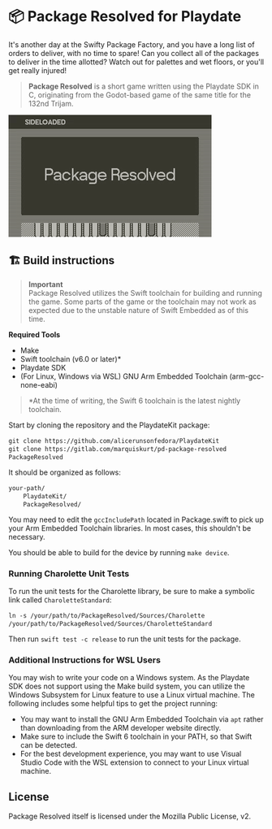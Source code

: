 # 📦 Package Resolved for Playdate

It's another day at the Swifty Package Factory, and you have a long list
of orders to deliver, with no time to spare! Can you collect all of the
packages to deliver in the time allotted? Watch out for palettes and wet
floors, or you'll get really injured!

> **Package Resolved** is a short game written using the Playdate SDK in
> C, originating from the Godot-based game of the same title for the 132nd
> Trijam.

![GIF of current gameplay of Package Resolved](gameplay.gif)

## 🏗️ Build instructions

> **Important**  
> Package Resolved utilizes the Swift toolchain for building and running the
> game. Some parts of the game or the toolchain may not work as expected due
> to the unstable nature of Swift Embedded as of this time.

**Required Tools**
- Make
- Swift toolchain (v6.0 or later)*
- Playdate SDK
- (For Linux, Windows via WSL) GNU Arm Embedded Toolchain (arm-gcc-none-eabi)

> \*At the time of writing, the Swift 6 toolchain is the latest nightly
> toolchain.

Start by cloning the repository and the PlaydateKit package:

```
git clone https://github.com/alicerunsonfedora/PlaydateKit
git clone https://gitlab.com/marquiskurt/pd-package-resolved PackageResolved
```

It should be organized as follows:

```
your-path/
    PlaydateKit/
    PackageResolved/
```

You may need to edit the `gccIncludePath` located in Package.swift to pick
up your Arm Embedded Toolchain libraries. In most cases, this shouldn't be
necessary.

You should be able to build for the device by running `make device`.

### Running Charolette Unit Tests

To run the unit tests for the Charolette library, be sure to make a symbolic
link called `CharoletteStandard`:

```
ln -s /your/path/to/PackageResolved/Sources/Charolette /your/path/to/PackageResolved/Sources/CharoletteStandard
```

Then run `swift test -c release` to run the unit tests for the package.

### Additional Instructions for WSL Users

You may wish to write your code on a Windows system. As the Playdate SDK
does not support using the Make build system, you can utilize the Windows
Subsystem for Linux feature to use a Linux virtual machine. The following
includes some helpful tips to get the project running:

- You may want to install the GNU Arm Embedded Toolchain via `apt` rather
  than downloading from the ARM developer website directly.
- Make sure to include the Swift 6 toolchain in your PATH, so that Swift
  can be detected.
- For the best development experience, you may want to use Visual Studio
  Code with the WSL extension to connect to your Linux virtual machine.

## License

Package Resolved itself is licensed under the Mozilla Public License, v2.